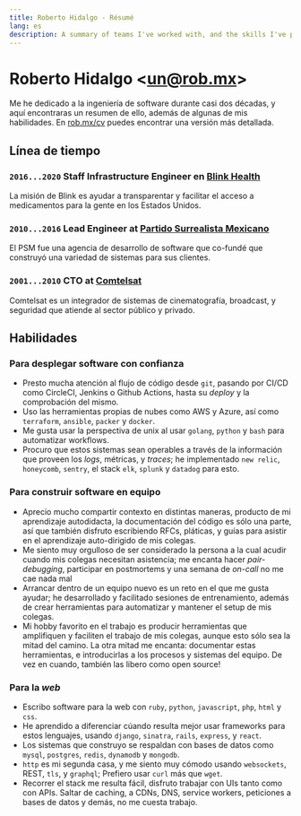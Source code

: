```yaml
---
title: Roberto Hidalgo - Résumé
lang: es
description: A summary of teams I've worked with, and the skills I've picked up along the way.
---
```


# Roberto Hidalgo <[un@rob.mx](mailto:un@rob.mx)>

Me he dedicado a la ingeniería de software durante casi dos décadas, y aquí encontraras un resumen de ello, además de algunas de mis habilidades. En [rob.mx/cv](/cv) puedes encontrar una versión más detallada.

## Línea de tiempo

### `2016...2020` Staff Infrastructure Engineer en [Blink Health](https://www.blinkhealth.com)

La misión de Blink es ayudar a transparentar y facilitar el acceso a medicamentos para la gente en los Estados Unidos.

### `2010...2016` Lead Engineer at [Partido Surrealista Mexicano](http://surrealista.mx)

El PSM fue una agencia de desarrollo de software que co-fundé que construyó una variedad de sistemas para sus clientes.

### `2001...2010` CTO at [Comtelsat](http://www.comtelsat.com.mx/?lang=en)

Comtelsat es un integrador de sistemas de cinematografía, broadcast, y seguridad que atiende al sector público y privado.

## Habilidades

### Para desplegar software con confianza

- Presto mucha atención al flujo de código desde `git`, pasando por CI/CD como CircleCI, Jenkins o Github Actions, hasta su _deploy_ y la comprobación del mismo.
- Uso las herramientas propias de nubes como AWS y Azure, así como `terraform`, `ansible`, `packer` y `docker`.
- Me gusta usar la perspectiva de unix al usar `golang`, `python` y `bash` para automatizar workflows.
- Procuro que estos sistemas sean operables a través de la información que proveen los _logs_, métricas, y _traces_; he implementado `new relic`, `honeycomb`, `sentry`, el stack `elk`, `splunk` y `datadog` para esto.

### Para construir software en equipo

- Aprecio mucho compartir contexto en distintas maneras, producto de mi aprendizaje autodidacta, la documentación del código es sólo una parte, así que también disfruto escribiendo RFCs, pláticas, y guías para asistir en el aprendizaje auto-dirigido de mis colegas.
- Me siento muy orgulloso de ser considerado la persona a la cual acudir cuando mis colegas necesitan asistencia; me encanta hacer _pair-debugging_, participar en postmortems y una semana de _on-call_ no me cae nada mal
- Arrancar dentro de un equipo nuevo es un reto en el que me gusta ayudar; he desarrollado y facilitado sesiones de entrenamiento, además de crear herramientas para automatizar y mantener el setup de mis colegas.
- Mi hobby favorito en el trabajo es producir herramientas que amplifiquen y faciliten el trabajo de mis colegas, aunque esto sólo sea la mitad del camino. La otra mitad me encanta: documentar estas herramientas, e introducirlas a los procesos y sistemas del equipo. De vez en cuando, también las libero como open source!

### Para la _web_

- Escribo software para la web con `ruby`, `python`, `javascript`, `php`, `html` y `css`.
- He aprendido a diferenciar cúando resulta mejor usar frameworks para estos lenguajes, usando `django`, `sinatra`, `rails`, `express`, y `react`.
- Los sistemas que construyo se respaldan con bases de datos como `mysql`, `postgres`, `redis`, `dynamodb` y `mongodb`.
- `http` es mi segunda casa, y me siento muy cómodo usando `websockets`, REST, `tls`, y `graphql`; Prefiero usar `curl` más que `wget`.
- Recorrer el stack me resulta fácil, disfruto trabajar con UIs tanto como con APIs. Saltar de caching, a CDNs, DNS, service workers, peticiones a bases de datos y demás, no me cuesta trabajo.